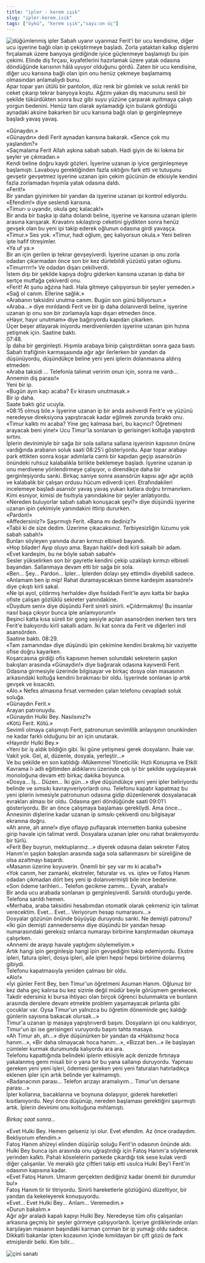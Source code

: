 ```yaml
---
title: "ipler - kerem ışık"
slug: "ipler-kerem.isik"
tags: ["öykü", "kerem ışık","sayı:on üç"]
---
```

![düğümlenmiş ipler](/img/13.11.jpg)
Sabah uyanır uyanmaz Ferit'i bir ucu kendisine, diğer ucu işyerine bağlı
olan ip çekiştirmeye başladı. Zorla yataktan kalkıp dişlerini fırçalamak
üzere banyoya girdiğinde iyice güçlenmeye başlamıştı bu ipin çekimi.
Elinde diş fırçası, kıyafetlerini hazırlamak üzere yatak odasına
döndüğünde karısının hâlâ uyuyor olduğunu gördü. Zaten bir ucu
kendisine, diğer ucu karısına bağlı olan ipin onu henüz çekmeye
başlamamış olmasından anlamalıydı bunu.\
Apar topar yarı ütülü bir pantolon, düz renk bir gömlek ve soluk renkli
bir ceket çıkarıp tekrar banyoya koştu. Ağzını yakan diş macununu sesli
bir şekilde tükürdükten sonra buz gibi suyu yüzüne çarparak ayıltmaya
çalıştı yorgun bedenini. Henüz tam olarak ayılamadığı için bulanık
gördüğü aynadaki aksine bakarken bir ucu karısına bağlı olan ip
gerginleşmeye başladı yavaş yavaş.

«Günaydın.»\
«Günaydın» dedi Ferit aynadan karısına bakarak. «Sence çok mu
yaşlandım?»\
«Saçmalama Ferit Allah aşkına sabah sabah. Hadi giyin de iki lokma bir
şeyler ye çıkmadan.»\
Kendi beline doğru kaydı gözleri. İşyerine uzanan ip iyice gerginleşmeye
başlamıştı. Lavaboyu gerektiğinden fazla sıktığını fark etti ve tutuşunu
gevşetir gevşetmez işyerine uzanan ipin çekim gücünün de etkisiyle
kendini fazla zorlamadan hışımla yatak odasına daldı.\
«Ferit!»\
Bir yandan giyinirken bir yandan da işyerine uzanan ipi kontrol
ediyordu.\
«Efendim!» diye seslendi karısına.\
«Timur› u uyandır, okula geç kalacak!»\
Bir anda bir başka ip daha dolandı beline, işyerine ve karısına uzanan
iplerin arasına karışarak. Kravatını sıkılaştırıp ceketini giydikten
sonra henüz gevşek olan bu yeni ipi takip ederek oğlunun odasına girdi
yavaşça.\
«Timur.» Ses yok. «Timur, hadi oğlum, geç kalıyorsun okula.» Yeni
beliren ipte hafif titreşimler.\
«Ya uf ya.»\
Bir an için gerilen ip tekrar gevşeyiverdi. İşyerine uzanan ip onu zorla
odadan çıkarmadan önce son bir kez dürtebildi yüzüstü yatan oğlunu.\
«Timurrrrr!» Ve odadan dışarı çekiliverdi.\
İstem dışı bir şekilde kapıya doğru giderken karısına uzanan ip daha bir
sertçe mutfağa çekiverdi onu.\
«Ferit! At şunu ağzına hadi. Hala gitmeye çalışıyorsun bir şeyler
yemeden.»\
«Sağ ol canım. Ellerine sağlık.»\
«Arabanın taksidini unutma canım. Bugün son günü biliyorsun.»\
«Araba...» diye mırıldandı Ferit ve bir ip daha dolanıverdi beline,
işyerine uzanan ip onu son bir zorlamayla kapı dışarı etmeden önce.\
«Hayır, hayır unutmam» diye bağırıyordu kapıdan çıkarken.\
Üçer beşer atlayarak iniyordu merdivenlerden işyerine uzanan ipin hızına
yetişmek için. Saatine baktı.\
07:48.\
İp daha bir gerginleşti. Hışımla arabaya binip çalıştırdıktan sonra gaza
bastı. Sabah trafiğinin karmaşasında ağır ağır ilerlerken bir yandan da
düşünüyordu, düşündükçe beline yeni yeni iplerin dolanmasına aldırış
etmeden:\
«Araba taksidi ... Telefonla talimat veririm onun için, sonra ne
vardı... Annemin diş parası!»\
Yeni bir ip.\
«Bugün ayın kaçı acaba? Ev kirasını unutmasak.»\
Bir ip daha.\
Saate baktı göz ucuyla.\
«08:15 olmuş bile.» İşyerine uzanan ip bir anda asılıverdi Ferit'e ve
yüzünü neredeyse direksiyona yapıştıracak kadar eğilmek zorunda bıraktı
onu.\
«Timur kalktı mı acaba? Yine geç kalmasa bari, bu kaçıncı? Öğretmeni
arayacak beni yine!» Ucu Timur'la sonlanan ip gerisingeri koltuğa
yapıştırdı sırtını.\
İplerin devinimiyle bir sağa bir sola sallana sallana işyerinin
kapısının önüne vardığında arabanın soluk saati 08:25'i gösteriyordu.
Apar topar arabayı park ettikten sonra koşar adımlarla camlı bir kapıdan
geçip asansörün önündeki ruhsuz kalabalıkla birlikte beklemeye başladı.
İşyerine uzanan ip onu merdivene yönlendirmeye çalışıyor, o direndikçe
daha bir gerginleşiyordu sanki. Birkaç saniye sonra asansörün kapısı
ağır ağır açıldı ve kalabalık bir çalışan ordusu hücum ediverdi içeri.
Etrafındakileri incelemeye başladı asansör yavaş yavaş yukarı katlara
doğru tırmanırken. Kimi esniyor, kimisi de fısıltıyla yanındakine bir
şeyler anlatıyordu.\
«Nereden buluyorlar sabah sabah konuşacak şeyi?» diye düşündü işyerine
uzanan ipin çekimiyle yanındakini ittirip dururken.\
«Pardon!»\
«Affedersiniz?» Şaşırmıştı Ferit. «Bana mı dediniz?»\
«Tabii ki de size dedim. Üzerime çıkacaksınız. Terbiyesizliğin lüzumu
yok sabah sabah!»\
Bunları söyleyen yanında duran kırmızı elbiseli bayandı.\
«Hop bilader! Ayıp oluyo ama. Bayan haklı!» dedi kirli sakallı bir
adam.\
«Evet kardeşim, bu ne böyle sabah sabah!»\
Sesler yükselirken son bir gayretle kendini çekip uzaklaştı kırmızı
elbiseli bayandan. Sallanmaya devam etti bir sağa bir sola.\
«Ben... Şey... Pardon... İpler... İplerden dolayı şey ettimdi» diyebildi
sadece.\
«Anlamam ben ip mip! Rahat duramayacaksan binme kardeşim asansöre!» diye
çıkıştı kirli sakal.\
«Ne ipi ayol, çıldırmış herhalde» diye fısıldadı Ferit'le aynı katta bir
başka ofiste çalışan gözlüklü sekreter yanındakine.\
«Duydum seni» diye düşündü Ferit sinirli sinirli. «Çıldırmakmış! Bu
insanlar nasıl başa çıkıyor bunca iple anlamıyorum!»\
Beşinci katta kısa süreli bir gong sesiyle açılan asansörden inerken
ters ters Ferit'e bakıyordu kirli sakallı adam. İki kat sonra da Ferit
ve diğerleri indi asansörden.\
Saatine baktı. 08:29.\
«Tam zamanında» diye düşündü ipin çekimine kendini bırakmış bir
vaziyette ofise doğru kayarken.\
Koşarcasına girdiği ofis kapısının hemen solundaki sekreterin şaşkın
bakışları arasında «Günaydın!» diye bağırarak odasına kayıverdi Ferit.
Odasına girmesiyle üzerinde bilgisayar ve birkaç dosya olan masasının
arkasındaki koltuğa kendini bırakması bir oldu. İşyerinde sonlanan ip
artık gevşek ve kısacıktı.\
«Alo.» Nefes almasına fırsat vermeden çalan telefonu cevapladı soluk
soluğa.\
«Günaydın Ferit.»\
Arayan patronuydu.\
«Günaydın Hulki Bey. Nasılsınız?»\
«Kötü Ferit. Kötü.»\
Sevimli olmaya çalışmıştı Ferit, patronunun sevimlilik anlayışının
onunkinden ne kadar farklı olduğunu bir an için unutarak.\
«Hayırdır Hulki Bey.»\
«Yeni bir iş aldık bildiğin gibi. İki güne yetişmesi gerek dosyaların.
İhale var. Vakit yok. Gel, al, düzenle, dosyala, yerleştir...»\
Ve bu şekilde en son katıldığı ‹Mükemmel Yöneticilik: Hızlı Konuşma ve
Etkili Kavrama I› adlı eğitimden aldıklarını üzerinde çok iyi bir
şekilde uygulayarak monoloğuna devam etti birkaç dakika boyunca.\
«Dosya... İş... Düzen... İki gün...» diye düşündükçe yeni yeni ipler
beliriyordu belinde ve sımsıkı kavrayıveriyorlardı onu. Telefonu kapatır
kapatmaz bu yeni iplerin ivmesiyle patronunun odasına gidip düzenlenerek
dosyalanacak evrakları alması bir oldu. Odasına geri döndüğünde saati
09:01'i gösteriyordu. Bir an önce çalışmaya başlaması gerekliydi. Ama
önce...\
Annesinin dişlerine kadar uzanan ip sımsıkı çekiverdi onu bilgisayar
ekranına doğru.\
«Ah anne, ah anne!» diye oflayıp puflayarak internetten banka şubesine
girip havale için talimat verdi. Dosyalara uzanan ipler onu rahat
bırakmıyordu bir türlü.\
«Ferit Bey buyrun, mektuplarınız...» diyerek odasına dalan sekreter
Fatoş Hanım'ın şaşkın bakışları arasında sağa sola sallanmasını bir
süreliğine de olsa azaltmayı başardı.\
«Masanın üzerine koyuverin. Önemli bir şey var mı ki acaba?»\
«Yok canım, her zamanki, ekstreler, faturalar vs. vs. işte» ve Fatoş
Hanım odadan çıkmadan dört beş yeni ip dolanıvermişti bile ince
bedenine.\
«Son ödeme tarihleri... Telefon gecikme zammı... Eyvah, araba!»\
Bir anda ucu arabada sonlanan ip gerginleşiverdi. Sarsıldı oturduğu
yerde. Telefona sarıldı hemen.\
«Merhaba, araba taksidini hesabımdan otomatik olarak çekmeniz için
talimat verecektim. Evet... Evet... Veriyorum hesap numarasını...»\
Dosyalar gözünün önünde büyüyüp duruyordu sanki. Ne demişti patronu?\
«İki gün demişti zannedersem» diye düşündü bir yandan hesap
numarasındaki gereksiz onlarca numarayı birbirine karıştırmadan okumaya
çalışırken.\
«Annemi de arayıp havale yaptığımı söylemeliyim.»\
Artık hangi ipin gerginleşip hangi ipin gevşediğini takip edemiyordu.
Ekstre ipleri, fatura ipleri, dosya ipleri, aile ipleri hepsi hepsi
birbirine dolanmış gibiydi.\
Telefonu kapatmasıyla yeniden çalması bir oldu.\
«Alo!»\
«İyi günler Ferit Bey, ben Timur'un öğretmeni Asuman Hanım. Oğlunuz bir
kez daha geç kalırsa bu kez sizinle değil müdür beyle görüşmem
gerekecek. Takdir edersiniz ki bursa ihtiyacı olan birçok öğrenci
bulunmakta ve bunların arasında derslere devam etmekte problem
yaşamayacak pırlanta gibi çocuklar var. Oysa Timur'un yalnızca bu
öğretim döneminde geç kaldığı günlerin sayısına bakacak olursak...»\
Timur'a uzanan ip masaya yapıştırıverdi başını. Dosyaların ipi onu
kaldırıyor, Timur'un ipi ise gerisingeri vuruyordu başını tahta masaya.\
«Ah Timur ah, ah...» diye düşünürken bir yandan da «Haklısınız hoca
hanım...», «Bir daha olmayacak hoca hanım...», «Bizzat ben...» ile
başlayan cümleler kurmak durumunda kalıyordu ara ara.\
Telefonu kapattığında belindeki iplerin etkisiyle açık denizde fırtınaya
yakalanmış gemi misali bir o yana bir bu yana sallanıp duruyordu.
Yapması gereken yeni yeni işleri, ödemesi gereken yeni yeni faturaları
hatırladıkça eklenen ipler için artık belinde yer kalmamıştı.\
«Badanacının parası... Telefon arızayı aramalıyım... Timur'un dersane
parası...»\
İpler kollarına, bacaklarına ve boynuna dolaşıyor, giderek hareketleri
kısıtlanıyordu. Neyi önce düşünüp, nereden başlaması gerektiğini
şaşırmıştı artık. İplerin devinimi onu koltuğuna mıhlamıştı.

*Birkaç saat sonra...*

«Evet Hulki Bey. Hemen gelseniz iyi olur. Evet efendim. Az önce
oradaydım. Bekliyorum efendim.»\
Fatoş Hanım ahizeyi elinden düşürüp soluğu Ferit'in odasının önünde
aldı. Hulki Bey bunca işin arasında onu uğraştırdığı için Fatoş Hanım'a
söylenerek yerinden kalktı. Pahalı köselelerin parkede çıkardığı tok
sese kulak verdi diğer çalışanlar. Ve meraklı göz çiftleri takip etti
usulca Hulki Bey'i Ferit'in odasının kapısına kadar.\
«Evet Fatoş Hanım. Umarım gerçekten dediğiniz kadar önemli bir durumdur
bu!»\
Fatoş Hanım tir tir titriyordu. Sinirli hareketlerle gözlüğünü
düzeltiyor, bir yandan da kekeleyerek konuşuyordu.\
«Evet... Evet Hulki Bey... Anlam... Veremedim.»\
«Durun bakalım.»\
Ağır ağır araladı kapalı kapıyı Hulki Bey. Neredeyse tüm ofis
çalışanları arkasına geçmiş bir şeyler görmeye çalışıyorlardı. İçeriye
girdiklerinde onları karşılayan masanın başındaki karman çorman bir ip
yumağı oldu sadece. Dikkatli bakanlar ipten kozasının içinde kımıldayan
bir çift gözü de fark etmişlerdir belki. Kim bilir...

![çini sanatı](/img/13.11-2.jpg)